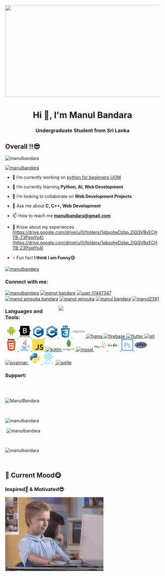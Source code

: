 <img src="https://images4.alphacoders.com/130/1307940.png" height ="300" width="1000" ><br>
<h1 align="center">Hi 👋, I'm Manul Bandara</h1>
<h3 align="center">Undergraduate Student from Sri Lanka</h3>

## Overall !!:sunglasses:

<p align="left"> <img src="https://komarev.com/ghpvc/?username=manulbandara&label=Profile%20views&color=0e75b6&style=flat" alt="manulbandara" /> </p>


<p align="left"> <a href="https://twitter.com/manulbandara" target="blank"><img src="https://img.shields.io/twitter/follow/manulbandara?logo=twitter&style=for-the-badge" alt="manulbandara" /></a> </p>

- 🔭 I’m currently working on [python for beginners UOM](https://open.uom.lk/lms/course/view.php?id=15)

- 🌱 I’m currently learning **Python, AI, Web Development**

- 👯 I’m looking to collaborate on **Web Development Projects**

- 💬 Ask me about **C, C++, Web Development**

- 📫 How to reach me **manulbandara@gmail.com**

- 📄 Know about my experiences [https://drive.google.com/drive/u/0/folders/1qbxoheDzbp_DQQVBxECHTB-Z3PxipYp4](https://drive.google.com/drive/u/0/folders/1qbxoheDzbp_DQQVBxECHTB-Z3PxipYp4)

- ⚡ Fun fact **I think I am Funny😉**


<p align="left"> <a href="https://github.com/ryo-ma/github-profile-trophy"><img src="https://github-profile-trophy.vercel.app/?username=manulbandara" alt="manulbandara" /></a> </p>

<h3 align="left">Connect with me:</h3>
<p align="left">
<a href="https://twitter.com/manulbandara" target="blank"><img align="center" src="https://raw.githubusercontent.com/rahuldkjain/github-profile-readme-generator/master/src/images/icons/Social/twitter.svg" alt="manulbandara" height="30" width="40" /></a>
<a href="https://linkedin.com/in/manul bandara" target="blank"><img align="center" src="https://raw.githubusercontent.com/rahuldkjain/github-profile-readme-generator/master/src/images/icons/Social/linked-in-alt.svg" alt="manul bandara" height="30" width="40" /></a>
<a href="https://stackoverflow.com/users/user:17447347" target="blank"><img align="center" src="https://raw.githubusercontent.com/rahuldkjain/github-profile-readme-generator/master/src/images/icons/Social/stack-overflow.svg" alt="user:17447347" height="30" width="40" /></a>
<a href="https://fb.com/manul winsuka bandara" target="blank"><img align="center" src="https://raw.githubusercontent.com/rahuldkjain/github-profile-readme-generator/master/src/images/icons/Social/facebook.svg" alt="manul winsuka bandara" height="30" width="40" /></a>
<a href="https://instagram.com/manul winsuka" target="blank"><img align="center" src="https://raw.githubusercontent.com/rahuldkjain/github-profile-readme-generator/master/src/images/icons/Social/instagram.svg" alt="manul winsuka" height="30" width="40" /></a>
<a href="https://www.youtube.com/c/manul bandara" target="blank"><img align="center" src="https://raw.githubusercontent.com/rahuldkjain/github-profile-readme-generator/master/src/images/icons/Social/youtube.svg" alt="manul bandara" height="30" width="40" /></a>
<a href="https://discord.gg/manul2391" target="blank"><img align="center" src="https://raw.githubusercontent.com/rahuldkjain/github-profile-readme-generator/master/src/images/icons/Social/discord.svg" alt="manul2391" height="30" width="40" /></a>
</p>

<img src = "https://adcy.io/wp-content/uploads/2020/04/anti-hacking.gif" align = "right" style = "width:280px; padding-right:50px;"> </img>

<h3 align="left">Languages and Tools:</h3>
<p align="left"> <a href="https://developer.android.com" target="_blank" rel="noreferrer"> <img src="https://raw.githubusercontent.com/devicons/devicon/master/icons/android/android-original-wordmark.svg" alt="android" width="40" height="40"/> </a> <a href="https://getbootstrap.com" target="_blank" rel="noreferrer"> <img src="https://raw.githubusercontent.com/devicons/devicon/master/icons/bootstrap/bootstrap-plain-wordmark.svg" alt="bootstrap" width="40" height="40"/> </a> <a href="https://www.cprogramming.com/" target="_blank" rel="noreferrer"> <img src="https://raw.githubusercontent.com/devicons/devicon/master/icons/c/c-original.svg" alt="c" width="40" height="40"/> </a> <a href="https://www.w3schools.com/cpp/" target="_blank" rel="noreferrer"> <img src="https://raw.githubusercontent.com/devicons/devicon/master/icons/cplusplus/cplusplus-original.svg" alt="cplusplus" width="40" height="40"/> </a> <a href="https://www.w3schools.com/css/" target="_blank" rel="noreferrer"> <img src="https://raw.githubusercontent.com/devicons/devicon/master/icons/css3/css3-original-wordmark.svg" alt="css3" width="40" height="40"/> </a> <a href="https://expressjs.com" target="_blank" rel="noreferrer"> <img src="https://raw.githubusercontent.com/devicons/devicon/master/icons/express/express-original-wordmark.svg" alt="express" width="40" height="40"/> </a> <a href="https://www.figma.com/" target="_blank" rel="noreferrer"> <img src="https://www.vectorlogo.zone/logos/figma/figma-icon.svg" alt="figma" width="40" height="40"/> </a> <a href="https://firebase.google.com/" target="_blank" rel="noreferrer"> <img src="https://www.vectorlogo.zone/logos/firebase/firebase-icon.svg" alt="firebase" width="40" height="40"/> </a> <a href="https://flutter.dev" target="_blank" rel="noreferrer"> <img src="https://www.vectorlogo.zone/logos/flutterio/flutterio-icon.svg" alt="flutter" width="40" height="40"/> </a> <a href="https://git-scm.com/" target="_blank" rel="noreferrer"> <img src="https://www.vectorlogo.zone/logos/git-scm/git-scm-icon.svg" alt="git" width="40" height="40"/> </a> <a href="https://www.w3.org/html/" target="_blank" rel="noreferrer"> <img src="https://raw.githubusercontent.com/devicons/devicon/master/icons/html5/html5-original-wordmark.svg" alt="html5" width="40" height="40"/> </a> <a href="https://www.java.com" target="_blank" rel="noreferrer"> <img src="https://raw.githubusercontent.com/devicons/devicon/master/icons/java/java-original.svg" alt="java" width="40" height="40"/> </a> <a href="https://developer.mozilla.org/en-US/docs/Web/JavaScript" target="_blank" rel="noreferrer"> <img src="https://raw.githubusercontent.com/devicons/devicon/master/icons/javascript/javascript-original.svg" alt="javascript" width="40" height="40"/> </a> <a href="https://kotlinlang.org" target="_blank" rel="noreferrer"> <img src="https://www.vectorlogo.zone/logos/kotlinlang/kotlinlang-icon.svg" alt="kotlin" width="40" height="40"/> </a> <a href="https://www.mongodb.com/" target="_blank" rel="noreferrer"> <img src="https://raw.githubusercontent.com/devicons/devicon/master/icons/mongodb/mongodb-original-wordmark.svg" alt="mongodb" width="40" height="40"/> </a> <a href="https://www.microsoft.com/en-us/sql-server" target="_blank" rel="noreferrer"> <img src="https://www.svgrepo.com/show/303229/microsoft-sql-server-logo.svg" alt="mssql" width="40" height="40"/> </a> <a href="https://www.mysql.com/" target="_blank" rel="noreferrer"> <img src="https://raw.githubusercontent.com/devicons/devicon/master/icons/mysql/mysql-original-wordmark.svg" alt="mysql" width="40" height="40"/> </a> <a href="https://nodejs.org" target="_blank" rel="noreferrer"> <img src="https://raw.githubusercontent.com/devicons/devicon/master/icons/nodejs/nodejs-original-wordmark.svg" alt="nodejs" width="40" height="40"/> </a> <a href="https://www.photoshop.com/en" target="_blank" rel="noreferrer"> <img src="https://raw.githubusercontent.com/devicons/devicon/master/icons/photoshop/photoshop-line.svg" alt="photoshop" width="40" height="40"/> </a> <a href="https://www.php.net" target="_blank" rel="noreferrer"> <img src="https://raw.githubusercontent.com/devicons/devicon/master/icons/php/php-original.svg" alt="php" width="40" height="40"/> </a> <a href="https://postman.com" target="_blank" rel="noreferrer"> <img src="https://www.vectorlogo.zone/logos/getpostman/getpostman-icon.svg" alt="postman" width="40" height="40"/> </a> <a href="https://www.python.org" target="_blank" rel="noreferrer"> <img src="https://raw.githubusercontent.com/devicons/devicon/master/icons/python/python-original.svg" alt="python" width="40" height="40"/> </a> <a href="https://reactjs.org/" target="_blank" rel="noreferrer"> <img src="https://raw.githubusercontent.com/devicons/devicon/master/icons/react/react-original-wordmark.svg" alt="react" width="40" height="40"/> </a> <a href="https://www.sqlite.org/" target="_blank" rel="noreferrer"> <img src="https://www.vectorlogo.zone/logos/sqlite/sqlite-icon.svg" alt="sqlite" width="40" height="40"/> </a> </p>

<h3 align="left">Support:</h3>
<br>
<br>
<p><a href="https://www.buymeacoffee.com/ManulBandara"> <img align="left" src="https://cdn.buymeacoffee.com/buttons/v2/default-yellow.png" height="50" width="210" alt="ManulBandara" /></a></p><br><br>
<br>
<p><img align="left" src="https://github-readme-stats.vercel.app/api/top-langs?username=manulbandara&show_icons=true&locale=en&layout=compact" alt="manulbandara" /></p>
<br>
<p>&nbsp;<img align="center" src="https://github-readme-stats.vercel.app/api?username=manulbandara&show_icons=true&locale=en" alt="manulbandara" /></p>
<br>
<p><img align="center" src="https://github-readme-streak-stats.herokuapp.com/?user=manulbandara&" alt="manulbandara" /></p>
<br>

## 🔵<strong> Current Mood😋<strong> 
<h3>Inspired🤩 & Motivated😎</h3>

![Nice](https://github.com/Randula98/Randula98/blob/main/Ht60.gif)

##

